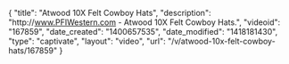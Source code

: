 {
    "title": "Atwood 10X Felt Cowboy Hats",
    "description": "http:\/\/www.PFIWestern.com - Atwood 10X Felt Cowboy Hats.",
    "videoid": "167859",
    "date_created": "1400657535",
    "date_modified": "1418181430",
    "type": "captivate",
    "layout": "video",
    "url": "\/v\/atwood-10x-felt-cowboy-hats\/167859"
}